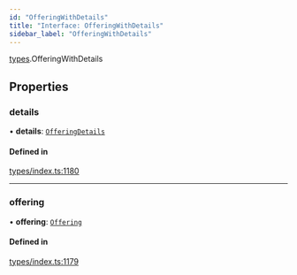 ```yaml
---
id: "OfferingWithDetails"
title: "Interface: OfferingWithDetails"
sidebar_label: "OfferingWithDetails"
---
```


[types](../../../modules/Types/Types.md).OfferingWithDetails

## Properties

### details

• **details**: [`OfferingDetails`](../../API/Entities/Offering/Types/OfferingDetails/OfferingDetails.md)

#### Defined in

[types/index.ts:1180](https://github.com/PolymeshAssociation/polymesh-sdk/blob/acc2284c/src/types/index.ts#L1180)

___

### offering

• **offering**: [`Offering`](../../../classes/API/Entities/Offering/Offering.md)

#### Defined in

[types/index.ts:1179](https://github.com/PolymeshAssociation/polymesh-sdk/blob/acc2284c/src/types/index.ts#L1179)
